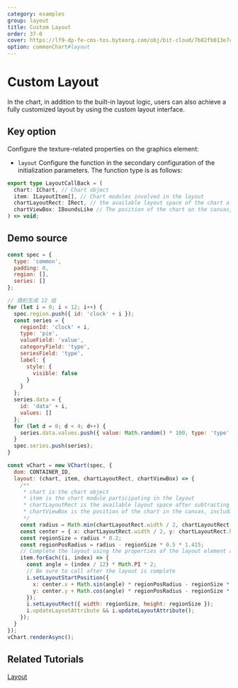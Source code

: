 ```yaml
---
category: examples
group: layout
title: Custom Layout
order: 37-0
cover: https://lf9-dp-fe-cms-tos.byteorg.com/obj/bit-cloud/7b82fb013e7c6319c065b3d01.png
option: commonChart#layout
---
```


# Custom Layout

In the chart, in addition to the built-in layout logic, users can also achieve a fully customized layout by using the custom layout interface.

## Key option

Configure the texture-related properties on the graphics element:

- `layout` Configure the function in the secondary configuration of the initialization parameters. The function type is as follows:

```ts
export type LayoutCallBack = (
  chart: IChart, // Chart object
  item: ILayoutItem[], // Chart modules involved in the layout
  chartLayoutRect: IRect, // the available layout space of the chart after subtracting the padding
  chartViewBox: IBoundsLike // The position of the chart on the canvas, including the chart's padding.
) => void;
```

## Demo source

```javascript livedemo
const spec = {
  type: 'common',
  padding: 0,
  region: [],
  series: []
};

// 随机生成 12 组
for (let i = 0; i < 12; i++) {
  spec.region.push({ id: 'clock' + i });
  const series = {
    regionId: 'clock' + i,
    type: 'pie',
    valueField: 'value',
    categoryField: 'type',
    seriesField: 'type',
    label: {
      style: {
        visible: false
      }
    }
  };
  series.data = {
    id: 'data' + i,
    values: []
  };
  for (let d = 0; d < 4; d++) {
    series.data.values.push({ value: Math.random() * 100, type: 'type' + d });
  }
  spec.series.push(series);
}

const vChart = new VChart(spec, {
  dom: CONTAINER_ID,
  layout: (chart, item, chartLayoutRect, chartViewBox) => {
    /**
     * chart is the chart object
     * item is the chart module participating in the layout
     * chartLayoutRect is the available layout space after subtracting padding from the chart
     * chartViewBox is the position of the chart in the canvas, including the padding of the chart.
     */
    const radius = Math.min(chartLayoutRect.width / 2, chartLayoutRect.height / 2);
    const center = { x: chartLayoutRect.width / 2, y: chartLayoutRect.height / 2 };
    const regionSize = radius * 0.2;
    const regionPosRadius = radius - regionSize * 0.5 * 1.415;
    // Complete the layout using the properties of the layout element and the provided methods
    item.forEach((i, index) => {
      const angle = (index / 12) * Math.PI * 2;
      // Be sure to call after the layout is complete
      i.setLayoutStartPosition({
        x: center.x + Math.sin(angle) * regionPosRadius - regionSize * 0.5,
        y: center.y + Math.cos(angle) * regionPosRadius - regionSize * 0.5
      });
      i.setLayoutRect({ width: regionSize, height: regionSize });
      i.updateLayoutAttribute && i.updateLayoutAttribute();
    });
  }
});
vChart.renderAsync();
```

## Related Tutorials

[Layout](link)
